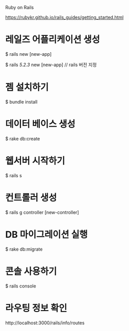 Ruby on Rails

https://rubykr.github.io/rails_guides/getting_started.html


# 레일즈 어플리케이션 생성

$ rails new [new-app]

$ rails _5.2.3_ new [new-app]  // rails 버전 지정


# 젬 설치하기

$ bundle install


# 데이터 베이스 생성

$ rake db:create


# 웹서버 시작하기

$ rails s


# 컨트롤러 생성

$ rails g controller [new-controller]


# DB 마이그레이션 실행

$ rake db:migrate


# 콘솔 사용하기

$ rails console


# 라우팅 정보 확인

http://localhost:3000/rails/info/routes
